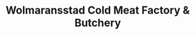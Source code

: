 ---
title: "Wolmaransstad Cold Meat Factory & Butchery"
url: /wolmaransstad/wolmaransstad-cold-meat-factory-and-butchery/
shop: butcher
---